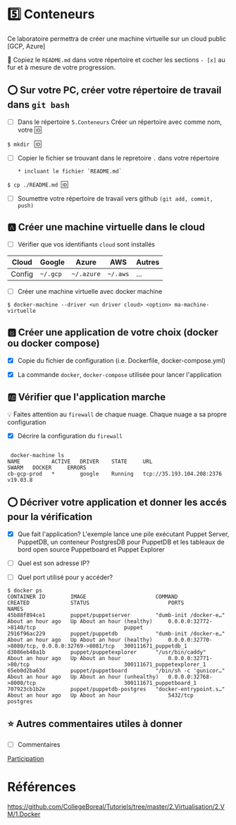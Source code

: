 # :five: Conteneurs

Ce laboratoire permettra de créer une machine virtuelle sur un cloud public [GCP, Azure]

:closed_book: Copiez le `README.md` dans votre répertoire et cocher les sections `- [x]` au fur et à mesure de votre progression.

## :o: Sur votre PC, créer votre répertoire de travail dans `git bash`

- [ ] Dans le répertoire `5.Conteneurs` Créer un répertoire avec comme nom, votre :id:

`$ mkdir ` :id:

- [ ] Copier le fichier se trouvant dans le repretoire `.` dans votre répertoire

      * incluant le fichier `README.md` 


`$ cp ./README.md `:id:` `

- [ ] Soumettre votre répertoire de travail vers github `(git add, commit, push)` 

## :a: Créer une machine virtuelle dans le cloud

- [ ] Vérifier que vos identifiants `cloud` sont installés

| Cloud  |  Google  | Azure       | AWS      |  Autres |
|--------|----------|-------------|----------|---------|
| Config | `~/.gcp` | `~/.azure`  | `~/.aws` |  ...    |

- [ ] Créer une machine virtuelle avec docker machine

```
$ docker-machine --driver <un driver cloud> <option> ma-machine-virtuelle
```

## :b: Créer une application de votre choix (docker ou docker compose)

- [x] Copie du fichier de configuration (i.e. Dockerfile, docker-compose.yml)

- [x] La commande `docker`, `docker-compose` utilisée pour lancer l'application

## :ab: Vérifier que l'application marche

:bulb: Faites attention au `firewall` de chaque nuage. Chaque nuage a sa propre configuration

- [x] Décrire la configuration du `firewall`
```

 docker-machine ls
NAME          ACTIVE   DRIVER    STATE     URL                         SWARM   DOCKER     ERRORS
cb-gcp-prod   *        google    Running   tcp://35.193.104.208:2376           v19.03.8

```

## :o: Décriver votre application et donner les accés pour la vérification 

- [x] Que fait l'application?
L'exemple lance une pile exécutant Puppet Server, PuppetDB, un conteneur PostgresDB pour PuppetDB et les tableaux de bord open source Puppetboard et Puppet Explorer

- [ ] Quel est son adresse IP?


- [ ] Quel port utilisé pour y accéder?

```
$ docker ps
CONTAINER ID        IMAGE                      COMMAND                  CREATED             STATUS                         PORTS                                              NAMES
45b88f894ce1        puppet/puppetserver        "dumb-init /docker-e…"   About an hour ago   Up About an hour (healthy)     0.0.0.0:32772->8140/tcp                            puppet
2916f96ac229        puppet/puppetdb            "dumb-init /docker-e…"   About an hour ago   Up About an hour (healthy)     0.0.0.0:32770->8080/tcp, 0.0.0.0:32769->8081/tcp   300111671_puppetdb_1
d3086eb40a1b        puppet/puppetexplorer      "/usr/bin/caddy"         About an hour ago   Up About an hour               0.0.0.0:32771->80/tcp                              300111671_puppetexplorer_1
65eb0d2ba63d        puppet/puppetboard         "/bin/sh -c 'gunicor…"   About an hour ago   Up About an hour (unhealthy)   0.0.0.0:32768->8000/tcp                            300111671_puppetboard_1
707923cb1b2e        puppet/puppetdb-postgres   "docker-entrypoint.s…"   About an hour ago   Up About an hour               5432/tcp                                           postgres
```

## :star: Autres commentaires utiles à donner

- [ ] Commentaires

[Participation](Participation.md)

# Références

https://github.com/CollegeBoreal/Tutoriels/tree/master/2.Virtualisation/2.VM/1.Docker
